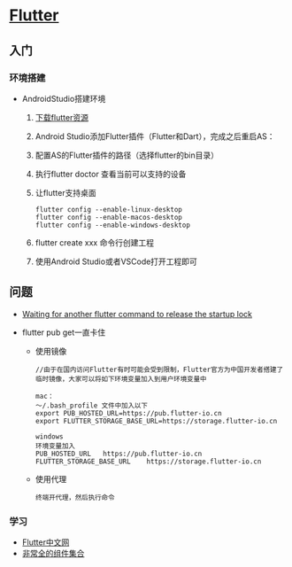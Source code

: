 # [Flutter](https://flutter.dev/ )

## 入门

### 环境搭建

+ AndroidStudio搭建环境

  1. [下载flutter资源](https://flutter.dev/docs/development/tools/sdk/releases#windows)

  3. Android Studio添加Flutter插件（Flutter和Dart），完成之后重启AS：

  4. 配置AS的Flutter插件的路径（选择flutter的bin目录）
  
  5. 执行flutter doctor 查看当前可以支持的设备
  
  6. 让flutter支持桌面
  
     ```
     flutter config --enable-linux-desktop    
     flutter config --enable-macos-desktop
     flutter config --enable-windows-desktop
     ```
  
  7. flutter create xxx 命令行创建工程
  
  8. 使用Android Studio或者VSCode打开工程即可

## 问题

+ [Waiting for another flutter command to release the startup lock](https://blog.csdn.net/lucynie/article/details/106929170)

+ flutter pub get一直卡住

  - 使用镜像

    ```
    //由于在国内访问Flutter有时可能会受到限制，Flutter官方为中国开发者搭建了临时镜像，大家可以将如下环境变量加入到用户环境变量中
    
    mac：
    ～/.bash_profile 文件中加入以下
    export PUB_HOSTED_URL=https://pub.flutter-io.cn
    export FLUTTER_STORAGE_BASE_URL=https://storage.flutter-io.cn
    
    windows
    环境变量加入
    PUB_HOSTED_URL   https://pub.flutter-io.cn
    FLUTTER_STORAGE_BASE_URL    https://storage.flutter-io.cn
    ```

  - 使用代理

    ```
    终端开代理，然后执行命令
    ```

### 学习

+ [Flutter中文网](https://flutterchina.club/)
+ [非常全的组件集合](https://github.com/toly1994328/FlutterUnit)
